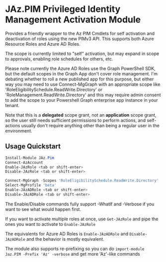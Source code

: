 # JAz.PIM Privileged Identity Management Activation Module

Provides a friendly wrapper to the Az PIM Cmdlets for self activation and deactivation of roles using the new PIMv3 API.
This supports both Azure Resource Roles and Azure AD Roles.

The scope is currently limited to "self" activation, but may expand in scope to approvals, enabling role schedules for others, etc.

Please note currently the Azure AD Roles use the Graph PowerShell SDK, but the default scopes in the Graph App don't
cover role management. I'm debating whether to roll a new published app for this purpose, but either way you may need
to use Connect-MgGraph with an appropriate scope like 'RoleEligibilitySchedule.ReadWrite.Directory' or 'RoleManagement.ReadWrite.Directory'
and this may require admin consent to add the scope to your Powershell Graph enterprise app instance in your tenant.

Note that this is a **delegated** scope grant, not an **application** scope grant, so the user still needs sufficient permissions
to perform actions, and self-actions usually don't require anything other than being a regular user in the environment.

## Usage Quickstart

```powershell
Install-Module JAz.Pim
Connect-AzAccount
Enable-JAzRole <tab or shift-enter>
Disable-JAzRole <tab or shift-enter>

Connect-MgGraph -Scopes 'RoleEligibilitySchedule.ReadWrite.Directory'
Select-MgProfile 'beta'
Enable-JAzADRole <tab or shift-enter>
Disable-JAzADRole <tab or shift-enter>
```

The Enable/Disable commands fully support -WhatIf and -Verbose if you want to see what would happen first.

If you want to activate multiple roles at once, use `Get-JAzRole` and pipe the ones you want to activate to `Enable-JAzRole`

The equivalents for Azure AD Roles is `Enable-JAzADRole` and `Disable-JAzADRole` and the behavior is mostly equivalent.

The module also supports re-prefixing so you can do `import-module Jaz.PIM -Prefix 'Az' -verbose` and get more 'Az'-like commands
